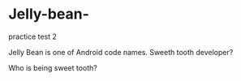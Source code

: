 # Jelly-bean-
practice test 2

Jelly Bean is one of Android code names. Sweeth tooth developer? 

Who is being sweet tooth?
